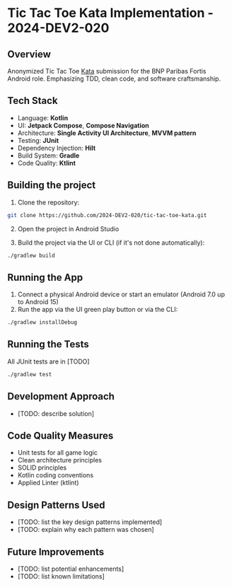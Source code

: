 # Tic Tac Toe Kata Implementation - 2024-DEV2-020

## Overview
Anonymized Tic Tac Toe [Kata](https://github.com/stephane-genicot/katas/blob/master/TicTacToe.md]) submission for the BNP Paribas Fortis Android role. Emphasizing TDD, clean code, and software craftsmanship.

## Tech Stack
- Language: **Kotlin**
- UI: **Jetpack Compose**, **Compose Navigation**
- Architecture: **Single Activity UI Architecture**, **MVVM pattern**
- Testing: **JUnit**
- Dependency Injection: **Hilt**
- Build System: **Gradle**
- Code Quality: **Ktlint**

## Building the project
1. Clone the repository:
```bash
git clone https://github.com/2024-DEV2-020/tic-tac-toe-kata.git
```

2. Open the project in Android Studio

3. Build the project via the UI or CLI (if it's not done automatically):
```bash
./gradlew build
```

## Running the App
1. Connect a physical Android device or start an emulator (Android 7.0 up to Android 15)
2. Run the app via the UI green play button or via the CLI:
```bash
./gradlew installDebug
```

## Running the Tests
All JUnit tests are in [TODO]
```bash
./gradlew test
```

## Development Approach
- [TODO: describe solution]

## Code Quality Measures
- Unit tests for all game logic
- Clean architecture principles
- SOLID principles
- Kotlin coding conventions
- Applied Linter (ktlint)

## Design Patterns Used
- [TODO: list the key design patterns implemented]
- [TODO: explain why each pattern was chosen]

## Future Improvements
- [TODO: list potential enhancements]
- [TODO: list known limitations]
